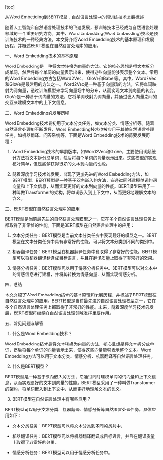 
[toc]                    
                
                
从Word Embedding到BERT模型：自然语言处理中的预训练技术发展概述

随着人工智能和自然语言处理技术的飞速发展，预训练技术已经成为自然语言处理领域的一个重要研究方向。其中，Word Embedding(Word Embedding)技术是预训练技术的一种经典方法。本文将介绍Word Embedding技术的基本原理和发展历程，并概述BERT模型在自然语言处理中的应用。

一、Word Embedding技术的基本原理

Word Embedding是一种将文本转换为向量的方法。它的核心思想是将文本拆分成单词，然后将每个单词的向量表示出来，使得这些向量能够表示整个文本。常用的Word Embedding方法包括Word2Vec、 GloVe和Babel等。其中，Word2Vec和GloVe是最常用的方法之一。Word2Vec是一种基于向量场的方法，它将单词映射为词向量，通过训练模型来学习向量场中的分布，从而实现文本到向量的转变。GloVe是一种基于词向量的方法，它将单词映射为词向量，并通过嵌入向量之间的交互来建模文本中的上下文信息。

二、Word Embedding的发展历程

Word Embedding技术最初用于文本分类任务，如文本分类、情感分析等。随着自然语言处理的不断发展，Word Embedding技术也被应用于其他自然语言处理任务，如机器翻译、问答系统等。下面是Word Embedding技术的简要发展历程：

1. Word Embedding技术的早期版本，如Word2Vec和GloVe，主要使用词频统计方法将文本拆分成单词，然后将每个单词的向量表示出来。这些模型的实现相对简单，但是能够获得很好的文本到向量的性能。

2. 随着深度学习技术的发展，出现了更加先进的Word Embedding方法，如BERT模型。BERT模型是一种基于双向嵌入的方法，它通过同时建模单词的词向量和上下文信息，从而实现更好的文本到向量的性能。BERT模型采用了一种叫做Transformer的架构，将单词嵌入到上下文中，从而更好地理解文本的含义。

三、BERT模型在自然语言处理中的应用

BERT模型是当前最先进的自然语言处理模型之一，它在多个自然语言处理任务上都取得了非常好的性能。下面是BERT模型在自然语言处理中的应用：

1. 文本分类任务：BERT模型是当前文本分类任务中表现最好的模型之一。BERT模型在文本分类任务中具有非常好的性能，可以将文本分类到不同的类别中。

2. 机器翻译任务：BERT模型在机器翻译任务中也取得了非常好的性能。BERT模型可以将机器翻译翻译成目标语言，并且在翻译质量上取得了非常好的效果。

3. 情感分析任务：BERT模型可以用于情感分析任务中。BERT模型可以对文本中的情感信息进行建模，并将其转换为情感向量，从而实现情感分析。

四、总结

本文介绍了Word Embedding技术的基本原理和发展历程，并概述了BERT模型在自然语言处理中的应用。BERT模型是当前最先进的自然语言处理模型之一，它在多个自然语言处理任务上都取得了非常好的性能。未来，随着深度学习技术的发展，BERT模型将继续在自然语言处理领域发挥重要作用。

五、常见问题与解答

1. 什么是Word Embedding技术？

Word Embedding技术是将文本转换为向量的方法，核心思想是将文本拆分成单词，然后将每个单词的向量表示出来，使得这些向量能够表示整个文本。Word Embedding方法可以用于文本分类、情感分析、机器翻译等自然语言处理任务。

2. 什么是BERT模型？

BERT模型是一种基于双向嵌入的方法，它通过同时建模单词的词向量和上下文信息，从而实现更好的文本到向量的性能。BERT模型采用了一种叫做Transformer的架构，将单词嵌入到上下文中，从而更好地理解文本的含义。

3. BERT模型在自然语言处理中有哪些应用？

BERT模型可以用于文本分类、机器翻译、情感分析等自然语言处理任务。具体应用如下：

- 文本分类任务：BERT模型可以将文本分类到不同的类别中。

- 机器翻译任务：BERT模型可以将机器翻译翻译成目标语言，并且在翻译质量上取得了非常好的效果。

- 情感分析任务：BERT模型可以用于情感分析任务中。

